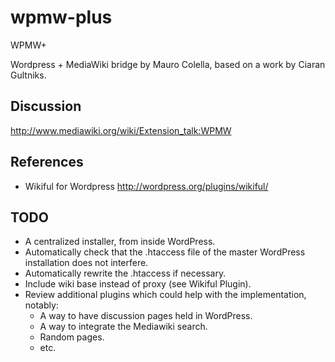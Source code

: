 # wpmw-plus

WPMW+

Wordpress + MediaWiki bridge by Mauro Colella, based on a work by Ciaran Gultniks.

## Discussion
http://www.mediawiki.org/wiki/Extension_talk:WPMW

## References
* Wikiful for Wordpress http://wordpress.org/plugins/wikiful/

## TODO

* A centralized installer, from inside WordPress.
* Automatically check that the .htaccess file of the master WordPress installation does not interfere.
* Automatically rewrite the .htaccess if necessary.
* Include wiki base instead of proxy (see Wikiful Plugin).
* Review additional plugins which could help with the implementation, notably:
    * A way to have discussion pages held in WordPress.
    * A way to integrate the Mediawiki search.
    * Random pages.
    * etc.
